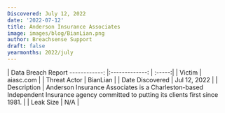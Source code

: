 ```yaml
---
Discovered: July 12, 2022
date: '2022-07-12'
title: Anderson Insurance Associates
image: images/blog/BianLian.png
author: Breachsense Support
draft: false
yearmonths: 2022/july
---
```



| Data Breach Report
------------:     |:-------------:    | :-----:|
| Victim      | aiasc.com      | 
| Threat Actor      | BianLian      | 
| Date Discovered      | Jul 12, 2022      | 
| Description      | Anderson Insurance Associates is a Charleston-based Independent Insurance agency committed to putting its clients first since 1981.       |
| Leak Size      | N/A      | 

